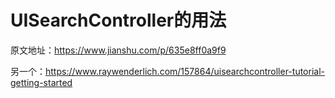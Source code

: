 # UISearchController的用法

原文地址：https://www.jianshu.com/p/635e8ff0a9f9

另一个：https://www.raywenderlich.com/157864/uisearchcontroller-tutorial-getting-started